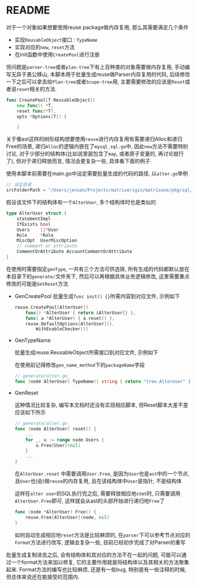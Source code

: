 
# README

对于一个对象如果想要使用reuse package做内存复用, 那么其需要满足几个条件

- 实现`ReusableObject`接口 : `TypeName`
- 实现对应的`new`, `reset`方法
- 在init函数中使用`CreatePool`进行注册

但问题是`parser-tree`或者`plan-tree`下有上百种类的对象需要做内存复用, 手动编写无异于愚公移山, 本脚本用于批量生成reuse做Parser内存复用的代码, 后续修改一下之后可以拿去给`Plan-tree`或者`Scope-tree`用, 主要需要修改的应该是`Reset`或者说`reset`相关的方法.

```go
func CreatePool[T ReusableObject](
	new func() *T,
	reset func(*T),
	opts *Options[T]) {

	}
```

关于像ast这样的树形结构想要使用`reuse`进行内存复用有需要递归Alloc和递归Free的场景, 递归`Alloc`的逻辑内嵌在了`mysql_sql.go`中, 因此`new`方法不需要特别讨论, 对于少部分的结构体(比如说里面包含了`map`, 或者原子变量的, 再讨论就行了), 但对于递归释放而言, 情况会更复杂一些, 具体看下面的例子.

使用本脚本前需要在main.go中设定需要批量生成的代码的路径, 以`alter.go`举例
```go
// 设定目录
srcFolderPath = "/Users/jensen/Projects/matrixorigin/matrixone/pkg/sql/parsers/tree/alter.go" 
```

假设该文件下的结构体有一个`AlterUser`, 多个结构体时也是类似的
```go
type AlterUser struct {
	statementImpl
	IfExists bool
	Users    []*User
	Role     *Role
	MiscOpt  UserMiscOption
	// comment or attribute
	CommentOrAttribute AccountCommentOrAttribute
}
```

在使用时需要指定`genType`, 一共有三个方法可供选择, 所有生成的代码都默认放在本目录下的`generate/`文件夹下, 然后可以再根据具体业务逻辑修改, 这里需要重点修改的可能是`GetReset`方法

- GenCreatePool
    批量生成`func init() {}`所需内容到对应文件, 示例如下
    ```go
	reuse.CreatePool[AlterUser](
		func() *AlterUser { return &AlterUser{} },
		func( a *AlterUser) { a.reset() },
		reuse.DefaultOptions[AlterUser]().
			WithEnableChecker())
    ```
	
- GenTypeName 
    
    批量生成reuse.ReusableObject所需接口到对应文件, 示例如下

	在使用前记得修改`gen_name_method`下的`packageName`字段
    ```go
    // generate/alter.go_
    func (node AlterUser) TypeName() string { return "tree.AlterUser" }
    ```
- GenReset

	这种情况比较复杂, 编写本文档时还没有实现相应脚本, 但Reset脚本大差不差应该如下所示

    ```go
    // generate/alter.go_
    func (node AlterUser) reset() { 
		...
		for _, u := range node.Users {
			u.Free[User](nil)
		}
		...
	}
    ```

	在`AlterUser.reset` 中需要调用`User.Free`, 是因为`User`也是`ast`中的一个节点, 且`User`也(会)做`reuse`的内存复用, 且在该结构体中`User`是指针, 不是结构体
	
	这样在`alter user`的SQL执行完之后, 需要释放相应地`stmt`时, 只需要调用`AlterUser.Free`即可, 这样就会从ast的头部开始进行递归地`Free`了

	```go
	func (node *AlterUser) Free() {
		reuse.Free[AlterUser](node, nil)
	}
	```

	如何自动生成相应地`reset`方法是比较麻烦的, 在`parser`下可以参考节点对应的`Format`方法进行改写, 逻辑会复杂一些, 目前已经初步完成了对Parser的重写


批量生成复制进去之后, 会有结构体和其对应的方法不在一起的问题, 可能可以通过一个format方法来加以修复, 它的主要作用就是将结构体以及其相关的方法聚集起来. Format方法的编写也比较麻烦, 还是有一些bug, 特别是有一些注释的时候, 但总体来说还在能接受的范围内.